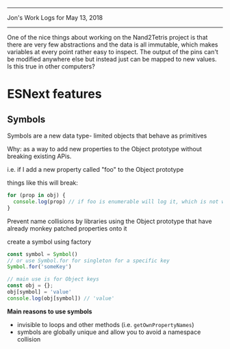 *****************************************************************

Jon's Work Logs for May 13, 2018

*****************************************************************

One of the nice things about working on the Nand2Tetris project is that there are very few abstractions and the data is all immutable, which makes variables at every point rather easy to inspect.  The output of the pins can't be modified anywhere else but instead just can be mapped to new values.  Is this true in other computers?

# ESNext features

## Symbols

Symbols are a new data type- limited objects that behave as primitives

Why: as a way to add new properties to the Object prototype without breaking existing APis.

i.e. if I add a new property called "foo" to the Object prototype

things like this will break:
```js
for (prop in obj) {
  console.log(prop) // if foo is enumerable will log it, which is not what we want
}
```

Prevent name collisions by libraries using the Object prototype that have already monkey patched properties onto it

create a symbol using factory
```js
const symbol = Symbol()
// or use Symbol.for for singleton for a specific key
Symbol.for('someKey')

// main use is for Object keys
const obj = {};
obj[symbol] = 'value'
console.log(obj[symbol]) // 'value'
```

**Main reasons to use symbols**
* invisible to loops and other methods (i.e. `getOwnPropertyNames`)
* symbols are globally unique and allow you to avoid a namespace collision